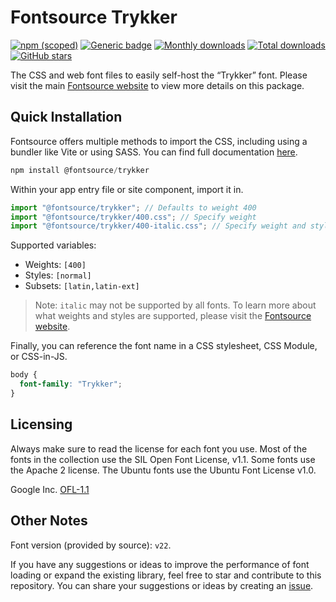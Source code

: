 # Fontsource Trykker

[![npm (scoped)](https://img.shields.io/npm/v/@fontsource/trykker?color=brightgreen)](https://www.npmjs.com/package/@fontsource/trykker) [![Generic badge](https://img.shields.io/badge/fontsource-passing-brightgreen)](https://github.com/fontsource/fontsource) [![Monthly downloads](https://badgen.net/npm/dm/@fontsource/trykker)](https://github.com/fontsource/fontsource) [![Total downloads](https://badgen.net/npm/dt/@fontsource/trykker)](https://github.com/fontsource/fontsource) [![GitHub stars](https://img.shields.io/github/stars/fontsource/fontsource.svg?style=social&label=Star)](https://github.com/fontsource/fontsource/stargazers)

The CSS and web font files to easily self-host the “Trykker” font. Please visit the main [Fontsource website](https://fontsource.org/fonts/trykker) to view more details on this package.

## Quick Installation

Fontsource offers multiple methods to import the CSS, including using a bundler like Vite or using SASS. You can find full documentation [here](https://fontsource.org/docs/getting-started/introduction).

```javascript
npm install @fontsource/trykker
```

Within your app entry file or site component, import it in.

```javascript
import "@fontsource/trykker"; // Defaults to weight 400
import "@fontsource/trykker/400.css"; // Specify weight
import "@fontsource/trykker/400-italic.css"; // Specify weight and style
```

Supported variables:
- Weights: `[400]`
- Styles: `[normal]`
- Subsets: `[latin,latin-ext]`

> Note: `italic` may not be supported by all fonts. To learn more about what weights and styles are supported, please visit the [Fontsource website](https://fontsource.org/fonts/trykker).

Finally, you can reference the font name in a CSS stylesheet, CSS Module, or CSS-in-JS.

```css
body {
  font-family: "Trykker";
}
```

## Licensing
Always make sure to read the license for each font you use. Most of the fonts in the collection use the SIL Open Font License, v1.1. Some fonts use the Apache 2 license. The Ubuntu fonts use the Ubuntu Font License v1.0.

Google Inc.
[OFL-1.1](http://scripts.sil.org/OFL)

## Other Notes
Font version (provided by source): `v22`.

If you have any suggestions or ideas to improve the performance of font loading or expand the existing library, feel free to star and contribute to this repository. You can share your suggestions or ideas by creating an [issue](https://github.com/fontsource/fontsource/issues).